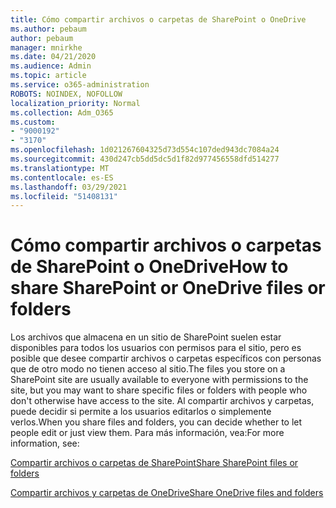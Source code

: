 ```yaml
---
title: Cómo compartir archivos o carpetas de SharePoint o OneDrive
ms.author: pebaum
author: pebaum
manager: mnirkhe
ms.date: 04/21/2020
ms.audience: Admin
ms.topic: article
ms.service: o365-administration
ROBOTS: NOINDEX, NOFOLLOW
localization_priority: Normal
ms.collection: Adm_O365
ms.custom:
- "9000192"
- "3170"
ms.openlocfilehash: 1d021267604325d73d554c107ded943dc7084a24
ms.sourcegitcommit: 430d247cb5dd5dc5d1f82d977456558dfd514277
ms.translationtype: MT
ms.contentlocale: es-ES
ms.lasthandoff: 03/29/2021
ms.locfileid: "51408131"
---
```

# <a name="how-to-share-sharepoint-or-onedrive-files-or-folders"></a><span data-ttu-id="fda95-102">Cómo compartir archivos o carpetas de SharePoint o OneDrive</span><span class="sxs-lookup"><span data-stu-id="fda95-102">How to share SharePoint or OneDrive files or folders</span></span>

<span data-ttu-id="fda95-103">Los archivos que almacena en un sitio de SharePoint suelen estar disponibles para todos los usuarios con permisos para el sitio, pero es posible que desee compartir archivos o carpetas específicos con personas que de otro modo no tienen acceso al sitio.</span><span class="sxs-lookup"><span data-stu-id="fda95-103">The files you store on a SharePoint site are usually available to everyone with permissions to the site, but you may want to share specific files or folders with people who don't otherwise have access to the site.</span></span> <span data-ttu-id="fda95-104">Al compartir archivos y carpetas, puede decidir si permite a los usuarios editarlos o simplemente verlos.</span><span class="sxs-lookup"><span data-stu-id="fda95-104">When you share files and folders, you can decide whether to let people edit or just view them.</span></span> <span data-ttu-id="fda95-105">Para más información, vea:</span><span class="sxs-lookup"><span data-stu-id="fda95-105">For more information, see:</span></span>

[<span data-ttu-id="fda95-106">Compartir archivos o carpetas de SharePoint</span><span class="sxs-lookup"><span data-stu-id="fda95-106">Share SharePoint files or folders</span></span>](https://support.office.com/article/1fe37332-0f9a-4719-970e-d2578da4941c)

[<span data-ttu-id="fda95-107">Compartir archivos y carpetas de OneDrive</span><span class="sxs-lookup"><span data-stu-id="fda95-107">Share OneDrive files and folders</span></span>](https://support.microsoft.com/office/share-onedrive-files-and-folders-9fcc2f7d-de0c-4cec-93b0-a82024800c07?ui=en-US&rs=en-US&ad=US&storagetype=stage)